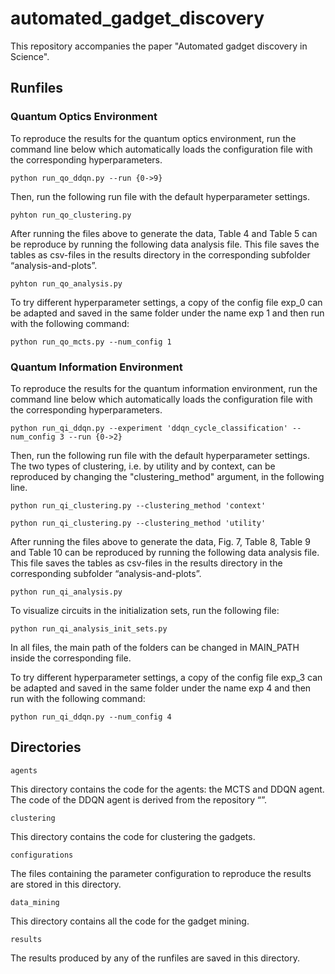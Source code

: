# automated_gadget_discovery

This repository accompanies the paper "Automated gadget discovery in Science".


## Runfiles

### Quantum Optics Environment

To reproduce the results for the quantum optics environment, run the command line below which automatically loads the configuration file with the corresponding hyperparameters.

```python run_qo_ddqn.py --run {0->9}```

Then, run the following run file with the default hyperparameter settings. 

```pyhton run_qo_clustering.py```

After running the files above to generate the data, Table 4 and Table 5 can be reproduce by running the following data analysis file. This file saves the tables as csv-files in the results directory in the corresponding subfolder “analysis-and-plots”.

```pyhton run_qo_analysis.py```

To try different hyperparameter settings, a copy of the config file exp_0 can be adapted and saved in the same folder under the name exp 1 and then run with the following command:  

```python run_qo_mcts.py --num_config 1```

### Quantum Information Environment

To reproduce the results for the quantum information environment, run the command line below which automatically loads the configuration file with the corresponding hyperparameters.

```python run_qi_ddqn.py --experiment 'ddqn_cycle_classification' --num_config 3 --run {0->2}```

Then, run the following run file with the default hyperparameter settings. The two types of clustering, i.e. by utility and by context, can be reproduced by changing the "clustering_method" argument, in the following line. 

```python run_qi_clustering.py --clustering_method 'context'```

```python run_qi_clustering.py --clustering_method 'utility'```

After running the files above to generate the data, Fig. 7, Table 8, Table 9 and Table 10 can be reproduced by running the following data analysis file. This file saves the tables as csv-files in the results directory in the corresponding subfolder “analysis-and-plots”.

```python run_qi_analysis.py```

To visualize circuits in the initialization sets, run the following file:

```python run_qi_analysis_init_sets.py```

In all files, the main path of the folders can be changed in MAIN_PATH inside the corresponding file.

To try different hyperparameter settings, a copy of the config file exp_3 can be adapted and saved in the same folder under the name exp 4 and then run with the following command:

```python run_qi_ddqn.py --num_config 4```

## Directories

```agents```

This directory contains the code for the agents: the MCTS and DDQN agent. The code of the DDQN agent is derived from the repository “”. 

```clustering```

This directory contains the code for clustering the gadgets. 

```configurations```

The files containing the parameter configuration to reproduce the results are stored in this directory. 

```data_mining```

This directory contains all the code for the gadget mining. 

```results```

The results produced by any of the runfiles are saved in this directory.
